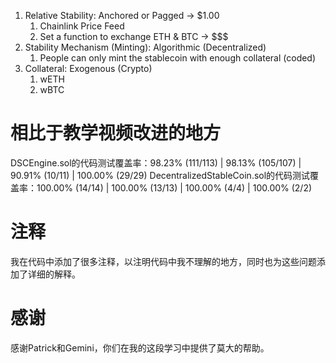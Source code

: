 1. Relative Stability: Anchored or Pagged -> $1.00
   1. Chainlink Price Feed
   2. Set a function to exchange ETH & BTC -> $$$
2. Stability Mechanism (Minting): Algorithmic (Decentralized)
   1. People can only mint the stablecoin with enough collateral (coded)
3. Collateral: Exogenous (Crypto)
   1. wETH
   2. wBTC

# 相比于教学视频改进的地方
DSCEngine.sol的代码测试覆盖率：98.23% (111/113) | 98.13% (105/107) | 90.91% (10/11) | 100.00% (29/29)
DecentralizedStableCoin.sol的代码测试覆盖率：100.00% (14/14)  | 100.00% (13/13)  | 100.00% (4/4)  | 100.00% (2/2)

# 注释
我在代码中添加了很多注释，以注明代码中我不理解的地方，同时也为这些问题添加了详细的解释。

# 感谢
感谢Patrick和Gemini，你们在我的这段学习中提供了莫大的帮助。
